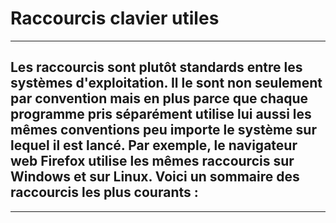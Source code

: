 # **Raccourcis clavier utiles**
---


## **Les raccourcis sont plutôt standards entre les systèmes d'exploitation. Il le sont non seulement par convention mais en plus parce que chaque programme pris séparément utilise lui aussi les mêmes conventions peu importe le système sur lequel il est lancé. Par exemple, le navigateur web Firefox utilise les mêmes raccourcis sur Windows et sur Linux. Voici un sommaire des raccourcis les plus courants :**
---